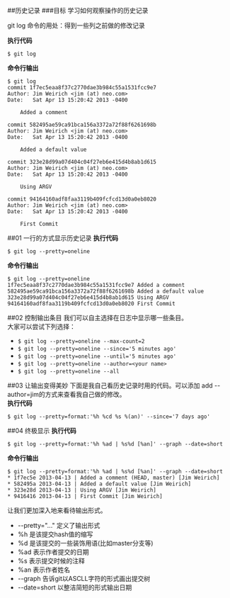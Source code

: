 ##历史记录
###目标
学习如何观察操作的历史记录

git log 命令的用处：得到一些列之前做的修改记录  

**执行代码**

`$ git log`

**命令行输出**

	$ git log
	commit 1f7ec5eaa8f37c2770dae3b984c55a1531fcc9e7
	Author: Jim Weirich <jim (at) neo.com>
	Date:   Sat Apr 13 15:20:42 2013 -0400

    	Added a comment

	commit 582495ae59ca91bca156a3372a72f88f6261698b
	Author: Jim Weirich <jim (at) neo.com>
	Date:   Sat Apr 13 15:20:42 2013 -0400

   		Added a default value

	commit 323e28d99a07d404c04f27eb6e415d4b8ab1d615
	Author: Jim Weirich <jim (at) neo.com>
	Date:   Sat Apr 13 15:20:42 2013 -0400

    	Using ARGV

	commit 94164160adf8faa3119b409fcfcd13d0a0eb8020
	Author: Jim Weirich <jim (at) neo.com>
	Date:   Sat Apr 13 15:20:42 2013 -0400

    	First Commit
##01 一行的方式显示历史记录
**执行代码**

`$ git log --pretty=oneline`

**命令行输出**

	$ git log --pretty=oneline
	1f7ec5eaa8f37c2770dae3b984c55a1531fcc9e7 Added a comment
	582495ae59ca91bca156a3372a72f88f6261698b Added a default value
	323e28d99a07d404c04f27eb6e415d4b8ab1d615 Using ARGV
	94164160adf8faa3119b409fcfcd13d0a0eb8020 First Commit
##02 控制输出条目
我们可以自主选择在日志中显示哪一些条目。  
大家可以尝试下列选择：

- `$ git log --pretty=oneline --max-count=2`
- `$ git log --pretty=oneline --since='5 minutes ago'`
- `$ git log --pretty=oneline --until='5 minutes ago'`
- `$ git log --pretty=oneline --author=<your name>`
- `$ git log --pretty=oneline --all`

##03 让输出变得美妙
下面是我自己看历史记录时用的代码。可以添加 add --author=jim的方式来查看我自己做的修改。  
**执行代码**

`$ git log --pretty=format:'%h %cd %s %(an)' --since='7 days ago'`

##04 终极显示
**执行代码**

`$ git log --pretty=format:'%h %ad | %s%d [%an]' --graph --date=short`

**命令行输出**

	$ git log --pretty=format:'%h %ad | %s%d [%an]' --graph --date=short
	* 1f7ec5e 2013-04-13 | Added a comment (HEAD, master) [Jim Weirich]
	* 582495a 2013-04-13 | Added a default value [Jim Weirich]
	* 323e28d 2013-04-13 | Using ARGV [Jim Weirich]
	* 9416416 2013-04-13 | First Commit [Jim Weirich]
让我们更加深入地来看待输出形式。  

- --pretty="..." 定义了输出形式
- %h  是该提交hash值的缩写
- %d  是该提交的一些装饰用语(比如master分支等)
- %ad 表示作者提交的日期
- %s  表示提交时候的注释
- %an 表示作者姓名
- --graph 告诉git以ASCLL字符的形式画出提交树
- --date=short 以整洁简短的形式输出日期

